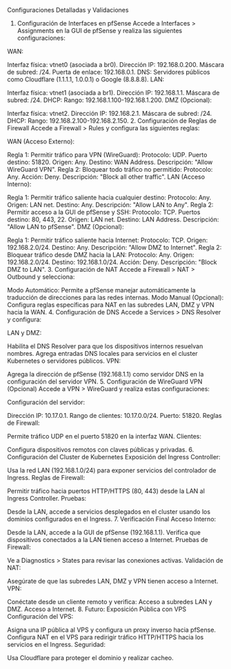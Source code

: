 Configuraciones Detalladas y Validaciones
1. Configuración de Interfaces en pfSense
Accede a Interfaces > Assignments en la GUI de pfSense y realiza las siguientes configuraciones:

WAN:

Interfaz física: vtnet0 (asociada a br0).
Dirección IP: 192.168.0.200.
Máscara de subred: /24.
Puerta de enlace: 192.168.0.1.
DNS:
Servidores públicos como Cloudflare (1.1.1.1, 1.0.0.1) o Google (8.8.8.8).
LAN:

Interfaz física: vtnet1 (asociada a br1).
Dirección IP: 192.168.1.1.
Máscara de subred: /24.
DHCP:
Rango: 192.168.1.100-192.168.1.200.
DMZ (Opcional):

Interfaz física: vtnet2.
Dirección IP: 192.168.2.1.
Máscara de subred: /24.
DHCP:
Rango: 192.168.2.100-192.168.2.150.
2. Configuración de Reglas de Firewall
Accede a Firewall > Rules y configura las siguientes reglas:

WAN (Acceso Externo):

Regla 1: Permitir tráfico para VPN (WireGuard):
Protocolo: UDP.
Puerto destino: 51820.
Origen: Any.
Destino: WAN Address.
Descripción: "Allow WireGuard VPN".
Regla 2: Bloquear todo tráfico no permitido:
Protocolo: Any.
Acción: Deny.
Descripción: "Block all other traffic".
LAN (Acceso Interno):

Regla 1: Permitir tráfico saliente hacia cualquier destino:
Protocolo: Any.
Origen: LAN net.
Destino: Any.
Descripción: "Allow LAN to Any".
Regla 2: Permitir acceso a la GUI de pfSense y SSH:
Protocolo: TCP.
Puertos destino: 80, 443, 22.
Origen: LAN net.
Destino: LAN Address.
Descripción: "Allow LAN to pfSense".
DMZ (Opcional):

Regla 1: Permitir tráfico saliente hacia Internet:
Protocolo: TCP.
Origen: 192.168.2.0/24.
Destino: Any.
Descripción: "Allow DMZ to Internet".
Regla 2: Bloquear tráfico desde DMZ hacia la LAN:
Protocolo: Any.
Origen: 192.168.2.0/24.
Destino: 192.168.1.0/24.
Acción: Deny.
Descripción: "Block DMZ to LAN".
3. Configuración de NAT
Accede a Firewall > NAT > Outbound y selecciona:

Modo Automático:
Permite a pfSense manejar automáticamente la traducción de direcciones para las redes internas.
Modo Manual (Opcional):
Configura reglas específicas para NAT en las subredes LAN, DMZ y VPN hacia la WAN.
4. Configuración de DNS
Accede a Services > DNS Resolver y configura:

LAN y DMZ:

Habilita el DNS Resolver para que los dispositivos internos resuelvan nombres.
Agrega entradas DNS locales para servicios en el cluster Kubernetes o servidores públicos.
VPN:

Agrega la dirección de pfSense (192.168.1.1) como servidor DNS en la configuración del servidor VPN.
5. Configuración de WireGuard VPN (Opcional)
Accede a VPN > WireGuard y realiza estas configuraciones:

Configuración del servidor:

Dirección IP: 10.17.0.1.
Rango de clientes: 10.17.0.0/24.
Puerto: 51820.
Reglas de Firewall:

Permite tráfico UDP en el puerto 51820 en la interfaz WAN.
Clientes:

Configura dispositivos remotos con claves públicas y privadas.
6. Configuración del Cluster de Kubernetes
Exposición del Ingress Controller:

Usa la red LAN (192.168.1.0/24) para exponer servicios del controlador de Ingress.
Reglas de Firewall:

Permitir tráfico hacia puertos HTTP/HTTPS (80, 443) desde la LAN al Ingress Controller.
Pruebas:

Desde la LAN, accede a servicios desplegados en el cluster usando los dominios configurados en el Ingress.
7. Verificación Final
Acceso Interno:

Desde la LAN, accede a la GUI de pfSense (192.168.1.1).
Verifica que dispositivos conectados a la LAN tienen acceso a Internet.
Pruebas de Firewall:

Ve a Diagnostics > States para revisar las conexiones activas.
Validación de NAT:

Asegúrate de que las subredes LAN, DMZ y VPN tienen acceso a Internet.
VPN:

Conéctate desde un cliente remoto y verifica:
Acceso a subredes LAN y DMZ.
Acceso a Internet.
8. Futuro: Exposición Pública con VPS
Configuración del VPS:

Asigna una IP pública al VPS y configura un proxy inverso hacia pfSense.
Configura NAT en el VPS para redirigir tráfico HTTP/HTTPS hacia los servicios en el Ingress.
Seguridad:

Usa Cloudflare para proteger el dominio y realizar cacheo.
